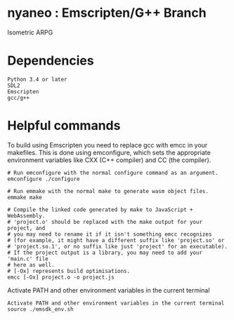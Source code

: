 # nyaneo : Emscripten/G++ Branch
Isometric ARPG

# Dependencies
```
Python 3.4 or later
SDL2
Emscripten
gcc/g++
```

# Helpful commands

To build using Emscripten you need to replace gcc with emcc in your makefiles. This is done using emconfigure, which sets the appropriate environment variables like CXX (C++ compiler) and CC (the compiler).

```
# Run emconfigure with the normal configure command as an argument.
emconfigure ./configure

# Run emmake with the normal make to generate wasm object files.
emmake make

# Compile the linked code generated by make to JavaScript + WebAssembly.
# 'project.o' should be replaced with the make output for your project, and
# you may need to rename it if it isn't something emcc recognizes
# (for example, it might have a different suffix like 'project.so' or
# 'project.so.1', or no suffix like just 'project' for an executable).
# If the project output is a library, you may need to add your 'main.c' file
# here as well.
# [-Ox] represents build optimisations.
emcc [-Ox] project.o -o project.js
```

Activate PATH and other environment variables in the current terminal

```
Activate PATH and other environment variables in the current terminal
source ./emsdk_env.sh
```


